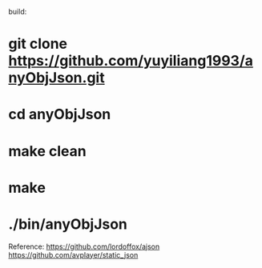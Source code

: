 build:
# git clone https://github.com/yuyiliang1993/anyObjJson.git
# cd anyObjJson
# make clean
# make
# ./bin/anyObjJson

Reference:
	https://github.com/lordoffox/ajson
	https://github.com/avplayer/static_json